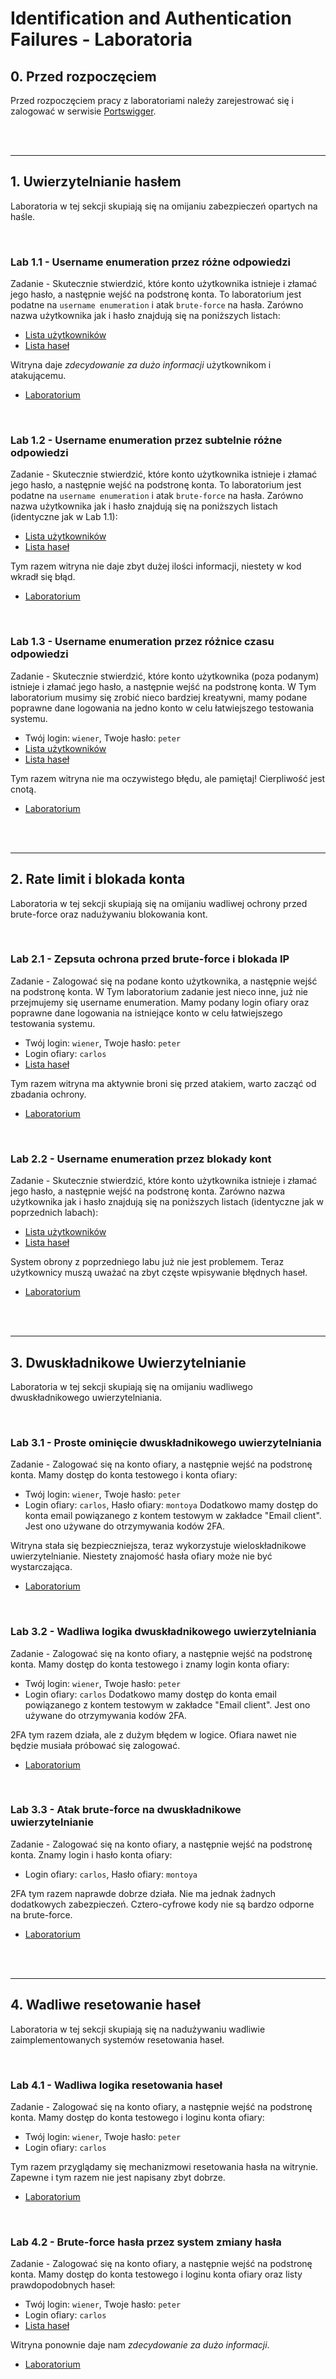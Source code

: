# Identification and Authentication Failures - Laboratoria

## 0. Przed rozpoczęciem

Przed rozpoczęciem pracy z laboratoriami należy zarejestrować się i zalogować w serwisie [Portswigger](https://portswigger.net/).

<br/><br/>

---

## 1. Uwierzytelnianie hasłem
Laboratoria w tej sekcji skupiają się na omijaniu zabezpieczeń opartych na haśle.

<br/>

### Lab 1.1 - Username enumeration przez różne odpowiedzi
Zadanie - Skutecznie stwierdzić, które konto użytkownika istnieje i złamać jego hasło, a następnie wejść na podstronę konta.
To laboratorium jest podatne na `username enumeration` i atak `brute-force` na hasła.
Zarówno nazwa użytkownika jak i hasło znajdują się na poniższych listach:
- [Lista użytkowników](https://portswigger.net/web-security/authentication/auth-lab-usernames)
- [Lista haseł](https://portswigger.net/web-security/authentication/auth-lab-passwords)

Witryna daje *zdecydowanie za dużo informacji* użytkownikom i atakującemu.
- [Laboratorium](https://portswigger.net/web-security/authentication/password-based/lab-username-enumeration-via-different-responses)

<br/>

### Lab 1.2 - Username enumeration przez subtelnie różne odpowiedzi
Zadanie - Skutecznie stwierdzić, które konto użytkownika istnieje i złamać jego hasło, a następnie wejść na podstronę konta.
To laboratorium jest podatne na `username enumeration` i atak `brute-force` na hasła.
Zarówno nazwa użytkownika jak i hasło znajdują się na poniższych listach (identyczne jak w Lab 1.1):
- [Lista użytkowników](https://portswigger.net/web-security/authentication/auth-lab-usernames)
- [Lista haseł](https://portswigger.net/web-security/authentication/auth-lab-passwords)

Tym razem witryna nie daje zbyt dużej ilości informacji, niestety w kod wkradł się błąd.
- [Laboratorium](https://portswigger.net/web-security/authentication/password-based/lab-username-enumeration-via-subtly-different-responses)

<br/>

### Lab 1.3 - Username enumeration przez różnice czasu odpowiedzi
Zadanie - Skutecznie stwierdzić, które konto użytkownika (poza podanym) istnieje i złamać jego hasło, a następnie wejść na podstronę konta.
W Tym laboratorium musimy się zrobić nieco bardziej kreatywni, mamy podane poprawne dane logowania na jedno konto w celu łatwiejszego testowania systemu.
- Twój login: `wiener`, Twoje hasło: `peter`
- [Lista użytkowników](https://portswigger.net/web-security/authentication/auth-lab-usernames)
- [Lista haseł](https://portswigger.net/web-security/authentication/auth-lab-passwords)

Tym razem witryna nie ma oczywistego błędu, ale pamiętaj! Cierpliwość jest cnotą.
- [Laboratorium](https://portswigger.net/web-security/authentication/password-based/lab-username-enumeration-via-response-timing)

<br/><br/>

---

## 2. Rate limit i blokada konta
Laboratoria w tej sekcji skupiają się na omijaniu wadliwej ochrony przed brute-force oraz nadużywaniu blokowania kont.

<br/>

### Lab 2.1 - Zepsuta ochrona przed brute-force i blokada IP
Zadanie - Zalogować się na podane konto użytkownika, a następnie wejść na podstronę konta.
W Tym laboratorium zadanie jest nieco inne, już nie przejmujemy się username enumeration.
Mamy podany login ofiary oraz poprawne dane logowania na istniejące konto w celu łatwiejszego testowania systemu.
- Twój login: `wiener`, Twoje hasło: `peter`
- Login ofiary: `carlos`
- [Lista haseł](https://portswigger.net/web-security/authentication/auth-lab-passwords)

Tym razem witryna ma aktywnie broni się przed atakiem, warto zacząć od zbadania ochrony.
- [Laboratorium](https://portswigger.net/web-security/authentication/password-based/lab-broken-bruteforce-protection-ip-block)

<br/>

### Lab 2.2 - Username enumeration przez blokady kont
Zadanie - Skutecznie stwierdzić, które konto użytkownika istnieje i złamać jego hasło, a następnie wejść na podstronę konta.
Zarówno nazwa użytkownika jak i hasło znajdują się na poniższych listach (identyczne jak w poprzednich labach):
- [Lista użytkowników](https://portswigger.net/web-security/authentication/auth-lab-usernames)
- [Lista haseł](https://portswigger.net/web-security/authentication/auth-lab-passwords)

System obrony z poprzedniego labu już nie jest problemem. Teraz użytkownicy muszą uważać na zbyt częste wpisywanie błędnych haseł.
- [Laboratorium](https://portswigger.net/web-security/authentication/password-based/lab-username-enumeration-via-account-lock)

<br/><br/>

---

## 3. Dwuskładnikowe Uwierzytelnianie
Laboratoria w tej sekcji skupiają się na omijaniu wadliwego dwuskładnikowego uwierzytelniania.

<br/>

### Lab 3.1 - Proste ominięcie dwuskładnikowego uwierzytelniania
Zadanie - Zalogować się na konto ofiary, a następnie wejść na podstronę konta.
Mamy dostęp do konta testowego i konta ofiary:
- Twój login: `wiener`, Twoje hasło: `peter`
- Login ofiary: `carlos`, Hasło ofiary: `montoya`
Dodatkowo mamy dostęp do konta email powiązanego z kontem testowym w zakładce "Email client". Jest ono używane do otrzymywania kodów 2FA.

Witryna stała się bezpieczniejsza, teraz wykorzystuje wieloskładnikowe uwierzytelnianie. Niestety znajomość hasła ofiary może nie być wystarczająca.
- [Laboratorium](https://portswigger.net/web-security/authentication/multi-factor/lab-2fa-simple-bypass)

<br/>

### Lab 3.2 - Wadliwa logika dwuskładnikowego uwierzytelniania
Zadanie - Zalogować się na konto ofiary, a następnie wejść na podstronę konta.
Mamy dostęp do konta testowego i znamy login konta ofiary:
- Twój login: `wiener`, Twoje hasło: `peter`
- Login ofiary: `carlos`
Dodatkowo mamy dostęp do konta email powiązanego z kontem testowym w zakładce "Email client". Jest ono używane do otrzymywania kodów 2FA.

2FA tym razem działa, ale z dużym błędem w logice. Ofiara nawet nie będzie musiała próbować się zalogować.
- [Laboratorium](https://portswigger.net/web-security/authentication/multi-factor/lab-2fa-broken-logic)

<br/>

### Lab 3.3 - Atak brute-force na dwuskładnikowe uwierzytelnianie
Zadanie - Zalogować się na konto ofiary, a następnie wejść na podstronę konta.
Znamy login i hasło konta ofiary:
- Login ofiary: `carlos`, Hasło ofiary: `montoya`

2FA tym razem naprawde dobrze działa. Nie ma jednak żadnych dodatkowych zabezpieczeń. Cztero-cyfrowe kody nie są bardzo odporne na brute-force.
- [Laboratorium](https://portswigger.net/web-security/authentication/multi-factor/lab-2fa-bypass-using-a-brute-force-attack)

<br/><br/>

---

## 4. Wadliwe resetowanie haseł
Laboratoria w tej sekcji skupiają się na nadużywaniu wadliwie zaimplementowanych systemów resetowania haseł.

<br/>

### Lab 4.1 - Wadliwa logika resetowania haseł
Zadanie - Zalogować się na konto ofiary, a następnie wejść na podstronę konta.
Mamy dostęp do konta testowego i loginu konta ofiary:
- Twój login: `wiener`, Twoje hasło: `peter`
- Login ofiary: `carlos`

Tym razem przyglądamy się mechanizmowi resetowania hasła na witrynie. Zapewne i tym razem nie jest napisany zbyt dobrze.
- [Laboratorium](https://portswigger.net/web-security/authentication/other-mechanisms/lab-password-reset-broken-logic)

<br/>

### Lab 4.2 - Brute-force hasła przez system zmiany hasła
Zadanie - Zalogować się na konto ofiary, a następnie wejść na podstronę konta.
Mamy dostęp do konta testowego i loginu konta ofiary oraz listy prawdopodobnych haseł:
- Twój login: `wiener`, Twoje hasło: `peter`
- Login ofiary: `carlos`
- [Lista haseł](https://portswigger.net/web-security/authentication/auth-lab-passwords)

Witryna ponownie daje nam *zdecydowanie za dużo informacji*.
- [Laboratorium](https://portswigger.net/web-security/authentication/other-mechanisms/lab-password-brute-force-via-password-change)
